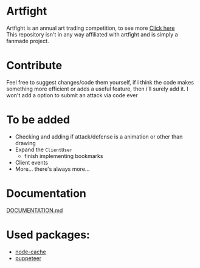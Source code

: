 # Artfight
Artfight is an annual art trading competition, to see more [Click here](https://artfight.net)<br>
This repository isn't in any way affiliated with artfight and is simply a fanmade project.
# Contribute
Feel free to suggest changes/code them yourself, if i think the code makes something more efficient or adds a useful feature, then i'll surely add it.
I won't add a option to submit an attack via code ever
# To be added
- Checking and adding if attack/defense is a animation or other than drawing
- Expand the `ClientUser`
    - finish implementing bookmarks
- Client events
- More... there's always more...
# Documentation
[DOCUMENTATION.md](https://github.com/JuanNotTheHuman/Artfight/blob/main/DOCUMENTATION.md)
# Used packages:
- [node-cache](https://www.npmjs.com/package/node-cache)
- [puppeteer](https://www.npmjs.com/package/puppeteer)